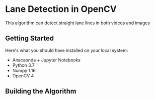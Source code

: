 # Lane Detection in OpenCV
This algorithm can detect straight lane lines in both videos and images

## Getting Started
Here's what you should have installed on your local system:
  - Anacaonda + Jupyter Notebooks 
  - Python 3.7 
  - Numpy 1.16 
  - OpenCV 4

## Building the Algorithm
